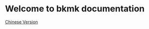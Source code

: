 Welcome to bkmk documentation
======================

 [Chinese Version](https://mkbk-doc.readthedocs.io/zh_CN/latest)


